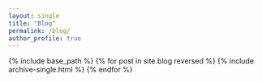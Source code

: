 ```yaml
---
layout: single
title: "Blog"
permalink: /blog/
author_profile: true
---
```


{% include base_path %}
{% for post in site.blog reversed %}
      {% include archive-single.html %}
{% endfor %}